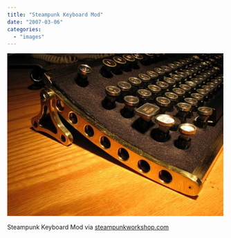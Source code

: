 ```yaml
---
title: "Steampunk Keyboard Mod"
date: "2007-03-06"
categories: 
  - "images"
---
```


![steampunk keyboard](images/62768_500.jpg)

Steampunk Keyboard Mod via [steampunkworkshop.com](http://steampunkworkshop.com/keyboard.shtml)
